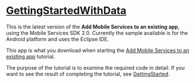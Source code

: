 # [GettingStartedWithData](./android)
This is the latest version of the **Add Mobile Services to an existing app**, using the Mobile Services SDK 2.0. Currently the sample available is for the Android platform and uses the Eclipse IDE.

This app is what you download when starting the [Add Mobile Services to an existing app](http://azure.microsoft.com/en-us/documentation/articles/mobile-services-android-get-started-data/#download-app) tutorial.

The purpose of the tutorial is to examine the required code in detail. If you want to see the result of completing the tutorial, see [GettingStarted](http://gitHub.com/mobile-services-samples/GettingStarted/android). 

